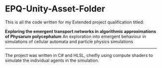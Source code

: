 # EPQ-Unity-Asset-Folder
 
This is all the code written for my Extended project qualification titled:

**Exploring the emergent transport networks in algorithmic
approximations of Physarum polycephalum**
An exploration into emergent behaviour in simulations of cellular automata and
particle physics simulations

---

The project was written in C# and HLSL, cheifly using compute shaders to simulate the individual agents in the simulation.
